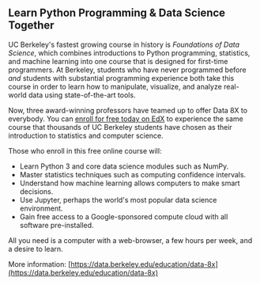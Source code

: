 ## Learn Python Programming & Data Science Together

UC Berkeley's fastest growing course in history is *Foundations of Data Science*, which combines introductions to Python programming, statistics, and machine learning into one course that is designed for first-time programmers. At Berkeley, students who have never programmed before *and* students with substantial programming experience both take this course in order to learn how to manipulate, visualize, and analyze real-world data using state-of-the-art tools. 

Now, three award-winning professors have teamed up to offer Data 8X to everybody. You can [enroll for free today on EdX](enroll.html) to experience the same course that thousands of UC Berkeley students have chosen as their introduction to statistics and computer science.

Those who enroll in this free online course will:
- Learn Python 3 and core data science modules such as NumPy.
- Master statistics techniques such as computing confidence intervals.
- Understand how machine learning allows computers to make smart decisions.
- Use Jupyter, perhaps the world's most popular data science environment.
- Gain free access to a Google-sponsored compute cloud with all software pre-installed.

All you need is a computer with a web-browser, a few hours per week, and a desire to learn. 

More information: [https://data.berkeley.edu/education/data-8x](https://data.berkeley.edu/education/data-8x)
